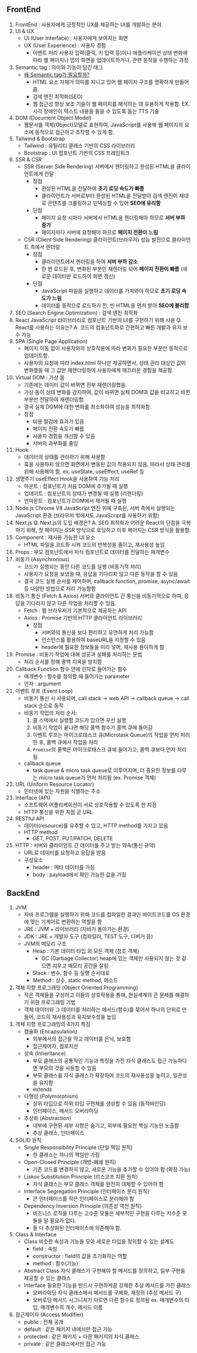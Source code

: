 ## FrontEnd

1. FrontEnd : 사용자에게 긍정적인 UX를 제공하는 UI를 개발하는 분야
2. UI & UX
	- UI (User Interface) : 사용자에게 보여지는 화면
	- UX (User Experience) : 사용자 경험
		- 이벤트 처리
		  사용자 입력(클릭, 키 입력 등)이나 애플리케이션 상태 변화에 따라 웹 페이지나 앱의 화면을 업데이트하거나, 관련 동작을 수행하는 과정
3. Semantic tag : 의미와 기능이 담긴 태그
	- <u>왜 Semantic tag가 필요할까?</u>
		- HTML 요소 자체가 의미를 지니고 있어 웹 페이지 구조를 명확하게 만들어줌.
		- 검색 엔진 최적화(SEO)
		- 웹 접근성 향상 
		  보조 기술이 웹 페이지를 해석하는 데 유용하게 작용함. 
		  EX. 시각 장애인이 텍스트 내용을 들을 수 있도록 돕는 TTS 기술
4. DOM (Document Object Model)
	- 웹문서를 객체(Object)모델로 표현하여, JavaScript를 사용해 웹 페이지의 요소에 동적으로 접근하고 조작할 수 있게 함. 
5. Tailwind & Bootstrap
	- Tailwind : 유틸리티 클래스 기반의 CSS 라이브러리
	- Bootstrap : UI 컴포넌트 기반의 CSS 프레임워크
6. SSR & CSR
	- SSR (Server Side Rendering)
	  서버에서 렌더링하고 완성된 HTML을 클라이언트에게 전달
		- 장점
			- 완성된 HTML을 전달하여 **초기 로딩 속도가 빠름**
			- 클라이언트가 서버로부터 완성된 HTML을 전달받아 검색 엔진이 제대로 콘텐츠를 크롤링하고 인덱싱할 수 있어 **SEO에 유리함**
		- 단점
			- 페이지 요청 시마다 서버에서 HTML을 렌더링해야 하므로 **서버 부하 증가**
			- 페이지마다 서버에 요청해야 하므로 **페이지 전환이 느림**
	- CSR (Client Side Rendering)
	  클라이언트(브라우저) 성능 발전으로 클라이언트 측에서 렌더링
		- 장점
			- 클라이언트에서 렌더링을 하여 **서버 부하 감소**
			- 한 번 로드된 후, 변화된 부분만 재렌더링 되어 **페이지 전환이 빠름** (새로운 데이터만 로드하여 화면 갱신)
		- 단점
			- JavaScript 파일을 실행하고 데이터를 가져와야 하므로 **초기 로딩 속도가 느림**
			- 데이터를 동적으로 로드하기 전, 빈 HTML을 먼저 받아 **SEO에 불리함**
7. SEO (Search Engine Optimization) : 검색 엔진 최적화
8. React
   JavaScript 라이브러리로 컴포넌트 기반의 UI를 구현하기 위해 사용
   Q. React를 사용하는 이유는?
   A. 코드의 컴포넌트화로 간편하고 빠른 개발과 유지 보수 가능
9. SPA (Single Page Application)
	- 페이지 이동 없이 사용자와의 상호작용에 따라 변화가 필요한 부분만 동적으로 업데이트함. 
	- 사용자의 요청에 따라 index.html 하나만 제공하면서, 상태 관리 대상인 값이 변화했을 때 그 값만 재렌더링하여 사용자에게 매끄러운 경험을 제공함.
10. Virtual DOM : 가상 돔
	- 기존에는 데이터 값이 바뀌면 전부 재렌더링했음.
	- 가상 돔이 상태 변화를 감지하여, 값이 바뀌면 실제 DOM과 값을 비교하고 바뀐 부분만 전달하여 재렌더링함.
	- 결국 실제 DOM에 대한 변화를 최소화하여 성능을 최적화함.
	- 장점
		- 비용 절감에 효과가 있음
		- 페이지 전환 속도가 빠름
		- 사용자 경험을 개선할 수 있음
		- 서버의 과부화를 줄임
11. Hook
	- 데이터의 상태를 관리하기 위해 사용함
	- 훅을 사용하지 않으면 화면에서 변동된 값이 적용되지 않음. 따라서 상태 관리를 위해 사용해야 함.
	  ex. useState, useEffect, useRef 등
12. 생명주기
    useEffect Hook을 사용하여 기능 처리
	- 마운트 : 컴포넌트가 처음 DOM에 추가될 때 실행
	- 업데이트 : 컴포넌트의 상태가 변경될 때 실행 (리렌더링)
	- 언마운트 : 컴포넌트가 DOM에서 제거될 때 실행
13. Node.js
    Chrome V8 JavaScript 엔진 위에 구축된, 서버 측에서 실행되는 JavaScript 환경 (브라우저 밖에서도 JavaScript를 사용하기 위함)
14. Next.js
    Q. Next.js의 도입 배경은?
    A. SEO 최적화가 어려운 React의 단점을 극복하기 위해,  첫 페이지는 SSR 방식으로 로딩하고 이후 페이지는 CSR 방식을 활용함.
15. Component : 재사용 가능한 UI 요소
	- HTML 파일을 코드화 시켜 코드의 반복성을 줄이고, 재사용성 높임
16. Props : 부모 컴포넌트에서 자식 컴포넌트로 데이터를 전달하는 매개변수
17. 비동기 (Asynchronous)
	- 코드가 실행되는 동안 다른 코드를 실행 (비동기적 처리)
	- 사용자가 요청을 보냈을 때, 응답을 기다리지 않고 다른 동작을 할 수 있음
	- 결국 코드 실행 순서를 제어하며, callback function, promise, async/await 등 다양한 방법으로 처리 가능함함
18. 비동기 통신 (Fetch & Axios)
    서버와 클라이언트 간 통신을 비동기적으로 하여, 응답을 기다리지 않고 다른 작업을 처리할 수 있음.
	- Fetch : 웹 브라우저가 기본적으로 제공하는 API
	- Axios : Promise 기반의 HTTP 클라이언트 라이브러리 
		- 장점
			-  서버와의 통신을 보다 편리하고 유연하게 처리 가능함
			- 인스턴스를 활용하여 baseURL을 지정할 수 있음
			- header에 필요한 정보들을 미리 넣어, 재사용 용이하게 함
19. Promise : 비동기 작업에 대해 성공과 실패를 처리하는 문법
	- 처리 순서를 정해 콜백 지옥을 방지함
20. Callback Function
    함수 안에 인자로 들어가는 함수
    - 매개변수 : 함수를 정의할 때 들어가는 parameter
    - 인자 : argument
21. 이벤트 루프 (Event Loop)
	- 비동기 통신 시 사용되며, call stack -> web API -> callback queue -> call stack 순으로 동작
	- 비동기 작업의 처리 순서: 
		1. 콜 스택에서 실행할 코드가 있으면 우선 실행 
		2. 비동기 작업이 끝나면 해당 콜백 함수가 콜백 큐에 들어감 
		3. 이벤트 루프는 마이크로태스크 큐(Microtask Queue)의 작업을 먼저 처리한 후, 콜백 큐에서 작업을 처리 
		4. `Promise`의 콜백은 마이크로태스크 큐에 들어가고, 콜백 큐보다 먼저 처리됨
	- callback queue 
		- task queue & micro task queue로 이루어지며, 더 중요한 정보를 다루는 micro task queue가 먼저 처리됨 (ex. Promise 객체)
22. URL (Uniform Resource Locator)
	- 인터넷에 있는 자원을 식별하는 주소
23. Interface (API)
	-  소프트웨어 어플리케이션이 서로 상호작용할 수 있도록 한 지점
	- HTTP 통신을 위한 지점 곧 URL
24. RESTful API
	- 데이터(resource)를 유추할 수 있고, HTTP method를 가지고 있음
	- HTTP method
		- GET, POST, PUT/PATCH, DELETE
25. HTTP : 서버와 클라이언트 간 데이터를 주고 받는 약속(통신 규약)
	- URL로 데이터를 요청하고 응답을 받음
	- 구성요소
		- header : 메타 데이터를 가짐
		- body : payload에서 확인 가능한 값을 가짐

## BackEnd

1. JVM
	- 자바 프로그램을 실행하기 위해 코드를 컴파일한 결과인 바이트코드를 OS 환경에 맞는 기계어로 변환하는 역할을 함
	- JRE : JVM + 라이브러리 (자바가 돌아가는 환경)
	- JDK : JRE + 개발자 도구 (컴파일러, TEST 도구, 디버거 등)
	- JVM의 메모리 구조
		- Heap : 기본 데이터 타입 외 모든 객체 (참조 객체)
			- GC (Garbage Collector)
			  heap에 있는 객체만 사용되지 않는 것 같으면 지우고 메모리 공간을 살림
		- Stack : 변수, 함수 등 실행 순서대로
		- Method : 상수, static method, 메소드
2. 객체 지향 프로그래밍 (Object Oriented Programming)
    - 작은 객체들을 구성하고 이들의 상호작용을 통해, 현실세계의 큰 문제를 해결하기 위한 프로그래밍 기법
    - 객체
      데이터와 그 데이터를 처리하는 메서드(함수)를 묶어서 하나의 단위로 만들어, 코드의 재사용성과 유지보수성을 높임
3. 객체 지향 프로그래밍의 4가지 특징
	- 캡슐화 (Encapsulation)
		- 외부에서의 접근을 막고 데이터를 은닉, 보호함
		- 접근제어자, 컴포지션
	- 상속 (Inheritance)
		- 부모 클래스의 공통적인 기능과 특징을 가진 자식 클래스도 접근 가능하다면 부모의 것을 사용할 수 있음
		- 부모 클래스를 자식 클래스가 확장하여 코드의 재사용성을 높이고, 일관성을 유지함
		- extends
	- 다형성 (Polymorphism)
		- 상위 타입으로 하위 타입 구현체를 생성할 수 있음 (동적바인딩)
		- 인터페이스, 메서드 오버라이딩
	- 추상화 (Abstraction)
		- 내부에 구현된 세부 사항은 숨기고, 외부에 필요한 핵심 기능만 노출함
		- 추상 클래스, 인터페이스
4. SOLID 원칙
	- Single Responsibility Principle (단일 책임 원칙)
		- 한 클래스는 하나의 책임만 가짐
	- Open-Closed Principle (개방-폐쇄 원칙)
		- 기존 코드를 변경하지 않고, 새로운 기능을 추가할 수 있어야 함 (확장 가능)
	- Liskov Substitution Principle (리스코프 치환 원칙)
		- 자식 클래스는 부모 클래스 객체를 완전히 대체할 수 있어야 함
	- Interface Segregation Principle (인터페이스 분리 원칙)
		- 큰 인터페이스를 작은 인터페이스로 분리해야 함 
	- Dependency Inversion Principle (의존성 역전 원칙)
		- 비즈니스 로직을 다루는 고수준 모듈은 세부적인 구현을 다루는 저수준 모듈을 알 필요가 없다.
		- 둘 다 추상화된 인터페이스에 의존해야 함.
5. Class & Interface
	- Class
	  비슷한 속성과 기능을 모아 새로운 타입을 정의할 수 있는 설계도
		- field : 속성
		- constructor : field의 값을 초기화하는 역할
		- method : 함수(기능)
	- Abstract Class 
	  자식 클래스가 구현해야 할 메서드를 정의하고, 일부 구현을 제공할 수 있는 클래스
	- Interface
	  필요한 기능을 반드시 구현하게끔 강제한 추상 메서드를 가진 클래스
		- 오버라이딩
		  자식 클래스에서 메서드를 구체화, 재정의 (추상 메서드 구)
		- 오버로딩
		  메서드 시그니처가 다르면 다른 함수로 정의됨
		  ex. 매개변수의 타입, 매개변수의 개수, 메서드 이름
6. 접근제어자 (Access Modifier)
	- public : 전체 공개
	- default : 같은 패키지 내에서만 접근 가능
	- protected : 같은 패키지 + 다른 패키지의 자식 클래스
	- private : 같은 클래스에서만 접근 가능
